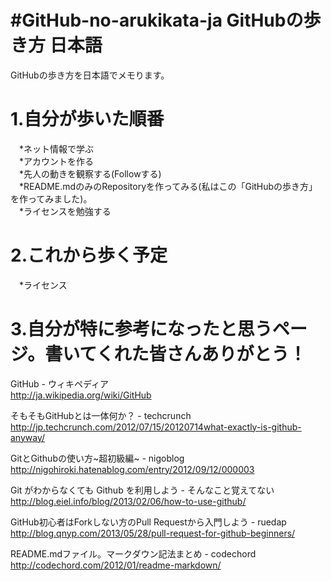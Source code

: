 #GitHub-no-arukikata-ja GitHubの歩き方 日本語  
======================
GitHubの歩き方を日本語でメモります。


1.自分が歩いた順番  
======================
　*ネット情報で学ぶ  
　*アカウントを作る  
　*先人の動きを観察する(Followする)  
　*README.mdのみのRepositoryを作ってみる(私はこの「GitHubの歩き方」を作ってみました)。  
　*ライセンスを勉強する  

2.これから歩く予定
======================
　*ライセンス

3.自分が特に参考になったと思うページ。書いてくれた皆さんありがとう！
======================

GitHub - ウィキペディア  
http://ja.wikipedia.org/wiki/GitHub

そもそもGitHubとは一体何か？ - techcrunch  
http://jp.techcrunch.com/2012/07/15/20120714what-exactly-is-github-anyway/

GitとGithubの使い方~超初級編~ - nigoblog  
http://nigohiroki.hatenablog.com/entry/2012/09/12/000003

Git がわからなくても Github を利用しよう - そんなこと覚えてない  
http://blog.eiel.info/blog/2013/02/06/how-to-use-github/

GitHub初心者はForkしない方のPull Requestから入門しよう - ruedap  
http://blog.qnyp.com/2013/05/28/pull-request-for-github-beginners/

README.mdファイル。マークダウン記法まとめ - codechord  
http://codechord.com/2012/01/readme-markdown/
